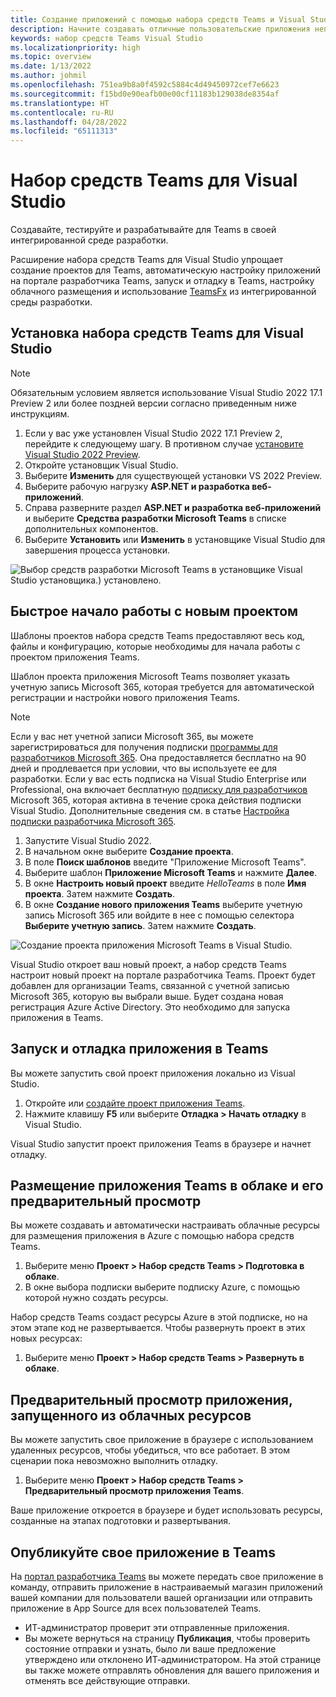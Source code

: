 ```yaml
---
title: Создание приложений с помощью набора средств Teams и Visual Studio
description: Начните создавать отличные пользовательские приложения непосредственно в Visual Studio с помощью набора средств Microsoft Teams. Узнайте, как настроить приложение в Visual Studio, проверить приложение и опубликовать его из Visual Studio и портала разработчика.
keywords: набор средств Teams Visual Studio
ms.localizationpriority: high
ms.topic: overview
ms.date: 1/13/2022
ms.author: johmil
ms.openlocfilehash: 751ea9b8a0f4592c5884c4d49450972cef7e6623
ms.sourcegitcommit: f15bd0e90eafb00e00cf11183b129038de8354af
ms.translationtype: HT
ms.contentlocale: ru-RU
ms.lasthandoff: 04/28/2022
ms.locfileid: "65111313"
---
```

# <a name="teams-toolkit-for-visual-studio"></a>Набор средств Teams для Visual Studio

Создавайте, тестируйте и разрабатывайте для Teams в своей интегрированной среде разработки.

Расширение набора средств Teams для Visual Studio упрощает создание проектов для Teams, автоматическую настройку приложений на портале разработчика Teams, запуск и отладку в Teams, настройку облачного размещения и использование [TeamsFx](https://github.com/OfficeDev/teamsfx) из интегрированной среды разработки.

## <a name="install-teams-toolkit-for-visual-studio"></a>Установка набора средств Teams для Visual Studio

>[!NOTE]
> Обязательным условием является использование Visual Studio 2022 17.1 Preview 2 или более поздней версии согласно приведенным ниже инструкциям.

1. Если у вас уже установлен Visual Studio 2022 17.1 Preview 2, перейдите к следующему шагу. В противном случае [установите Visual Studio 2022 Preview](https://visualstudio.microsoft.com/vs/preview/).
2. Откройте установщик Visual Studio.
3. Выберите **Изменить** для существующей установки VS 2022 Preview.
4. Выберите рабочую нагрузку **ASP.NET и разработка веб-приложений**.
5. Справа разверните раздел **ASP.NET и разработка веб-приложений** и выберите **Средства разработки Microsoft Teams** в списке дополнительных компонентов.
6. Выберите **Установить** или **Изменить** в установщике Visual Studio для завершения процесса установки.

![Выбор средств разработки Microsoft Teams в установщике Visual Studio установщика.) установлено.](images/teams-development-tools-vs-installer.png)

## <a name="get-started-quickly-with-a-new-project"></a>Быстрое начало работы с новым проектом

Шаблоны проектов набора средств Teams предоставляют весь код, файлы и конфигурацию, которые необходимы для начала работы с проектом приложения Teams.

Шаблон проекта приложения Microsoft Teams позволяет указать учетную запись Microsoft 365, которая требуется для автоматической регистрации и настройки нового приложения Teams.

> [!NOTE]
> Если у вас нет учетной записи Microsoft 365, вы можете зарегистрироваться для получения подписки [программы для разработчиков Microsoft 365](https://developer.microsoft.com/microsoft-365/dev-program). Она предоставляется бесплатно на 90 дней и продлевается при условии, что вы используете ее для разработки. Если у вас есть подписка на Visual Studio Enterprise или Professional, она включает бесплатную [подписку для разработчиков](https://aka.ms/MyVisualStudioBenefits) Microsoft 365, которая активна в течение срока действия подписки Visual Studio. Дополнительные сведения см. в статье [Настройка подписки разработчика Microsoft 365](/office/developer-program/office-365-developer-program-get-started).

1. Запустите Visual Studio 2022.
1. В начальном окне выберите **Создание проекта**.
1. В поле **Поиск шаблонов** введите "Приложение Microsoft Teams".
1. Выберите шаблон **Приложение Microsoft Teams** и нажмите **Далее**.
1. В окне **Настроить новый проект** введите _HelloTeams_ в поле **Имя проекта**. Затем нажмите **Создать**.
1. В окне **Создание нового приложения Teams** выберите учетную запись Microsoft 365 или войдите в нее с помощью селектора **Выберите учетную запись**. Затем нажмите **Создать**.

![Создание проекта приложения Microsoft Teams в Visual Studio.](images/teams-toolkit-vs-new-project.png)

Visual Studio откроет ваш новый проект, а набор средств Teams настроит новый проект на портале разработчика Teams. Проект будет добавлен для организации Teams, связанной с учетной записью Microsoft 365, которую вы выбрали выше. Будет создана новая регистрация Azure Active Directory. Это необходимо для запуска приложения в Teams.

## <a name="run-and-debug-your-app-in-teams"></a>Запуск и отладка приложения в Teams

Вы можете запустить свой проект приложения локально из Visual Studio.

1. Откройте или [создайте проект приложения Teams](#get-started-quickly-with-a-new-project).
2. Нажмите клавишу **F5** или выберите **Отладка > Начать отладку** в Visual Studio.

Visual Studio запустит проект приложения Teams в браузере и начнет отладку.

## <a name="host-your-teams-app-in-the-cloud-and-preview-it"></a>Размещение приложения Teams в облаке и его предварительный просмотр

Вы можете создавать и автоматически настраивать облачные ресурсы для размещения приложения в Azure с помощью набора средств Teams.

1. Выберите меню **Проект > Набор средств Teams > Подготовка в облаке**.
2. В окне выбора подписки выберите подписку Azure, с помощью которой нужно создать ресурсы.

Набор средств Teams создаст ресурсы Azure в этой подписке, но на этом этапе код не развертывается. Чтобы развернуть проект в этих новых ресурсах:

1. Выберите меню **Проект > Набор средств Teams > Развернуть в облаке**.

## <a name="preview-your-app-running-from-cloud-resources"></a>Предварительный просмотр приложения, запущенного из облачных ресурсов

Вы можете запустить свое приложение в браузере с использованием удаленных ресурсов, чтобы убедиться, что все работает. В этом сценарии пока невозможно выполнить отладку.

1. Выберите меню **Проект > Набор средств Teams > Предварительный просмотр приложения Teams**.

Ваше приложение откроется в браузере и будет использовать ресурсы, созданные на этапах подготовки и развертывания.

## <a name="publish-your-app-to-teams"></a>Опубликуйте свое приложение в Teams

На [портал разработчика Teams](https://dev.teams.microsoft.com/home) вы можете передать свое приложение в команду, отправить приложение в настраиваемый магазин приложений вашей компании для пользователи вашей организации или отправить приложение в App Source для всех пользователей Teams.

- ИТ-администратор проверит эти отправленные приложения.
- Вы можете вернуться на страницу **Публикация**, чтобы проверить состояние отправки и узнать, было ли ваше предложение утверждено или отклонено ИТ-администратором. На этой странице вы также можете отправлять обновления для вашего приложения и отменять все действующие отправки.
